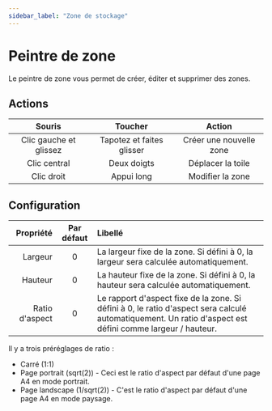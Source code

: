 ```yaml
---
sidebar_label: "Zone de stockage"
---
```


# Peintre de zone

Le peintre de zone vous permet de créer, éditer et supprimer des zones.

## Actions

|         Souris         |          Toucher          |         Action          |
|:----------------------:|:-------------------------:|:-----------------------:|
| Clic gauche et glissez | Tapotez et faites glisser | Créer une nouvelle zone |
|      Clic central      |        Deux doigts        |    Déplacer la toile    |
|       Clic droit       |        Appui long         |    Modifier la zone     |

## Configuration

|      Propriété | Par défaut | Libellé                                                                                                                                                   |
| --------------:|:----------:|:--------------------------------------------------------------------------------------------------------------------------------------------------------- |
|        Largeur |     0      | La largeur fixe de la zone. Si défini à 0, la largeur sera calculée automatiquement.                                                                      |
|        Hauteur |     0      | La hauteur fixe de la zone. Si défini à 0, la hauteur sera calculée automatiquement.                                                                      |
| Ratio d'aspect |     0      | Le rapport d'aspect fixe de la zone. Si défini à 0, le ratio d'aspect sera calculé automatiquement. Un ratio d'aspect est défini comme largeur / hauteur. |

Il y a trois préréglages de ratio :

* Carré (1:1)
* Page portrait (sqrt(2)) - Ceci est le ratio d'aspect par défaut d'une page A4 en mode portrait.
* Page landscape (1/sqrt(2)) - C'est le ratio d'aspect par défaut d'une page A4 en mode paysage.
